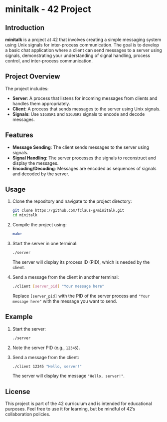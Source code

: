 # minitalk - 42 Project

## Introduction

**minitalk** is a project at 42 that involves creating a simple messaging system using Unix signals for inter-process communication. The goal is to develop a basic chat application where a client can send messages to a server using signals, demonstrating your understanding of signal handling, process control, and inter-process communication.

## Project Overview

The project includes:

- **Server**: A process that listens for incoming messages from clients and handles them appropriately.
- **Client**: A process that sends messages to the server using Unix signals.
- **Signals**: Use `SIGUSR1` and `SIGUSR2` signals to encode and decode messages.

## Features

- **Message Sending**: The client sends messages to the server using signals.
- **Signal Handling**: The server processes the signals to reconstruct and display the messages.
- **Encoding/Decoding**: Messages are encoded as sequences of signals and decoded by the server.

## Usage

1. Clone the repository and navigate to the project directory:

   ```bash
   git clone https://github.com/fclaus-g/minitalk.git
   cd minitalk
   ```

2. Compile the project using:

   ```bash
   make
   ```

3. Start the server in one terminal:

   ```bash
   ./server
   ```

   The server will display its process ID (PID), which is needed by the client.

4. Send a message from the client in another terminal:

   ```bash
   ./client [server_pid] "Your message here"
   ```

   Replace `[server_pid]` with the PID of the server process and `"Your message here"` with the message you want to send.


## Example

1. Start the server:

   ```bash
   ./server
   ```

2. Note the server PID (e.g., `12345`).

3. Send a message from the client:

   ```bash
   ./client 12345 "Hello, server!"
   ```

   The server will display the message `"Hello, server!"`.

## License

This project is part of the 42 curriculum and is intended for educational purposes. Feel free to use it for learning, but be mindful of 42’s collaboration policies.

